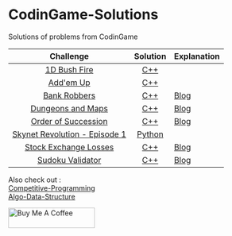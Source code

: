 # CodinGame-Solutions
Solutions of problems from CodinGame


|Challenge                          | Solution     |      Explanation    |
|:---------------------------------:|:------------:|:--------------------|
| [1D Bush Fire](https://www.codingame.com/ide/puzzle/1d-bush-fire) | [C++](https://github.com/programmercave0/CodinGame-Solutions/blob/master/1D_Bush_Fire.cpp) |
| [Add'em Up](https://www.codingame.com/ide/puzzle/addem-up) | [C++](https://github.com/programmercave0/CodinGame-Solutions/blob/master/Add'em_Up.cpp) | 
| [Bank Robbers](https://www.codingame.com/training/easy/bank-robbers) | [C++](https://github.com/programmercave0/CodinGame-Solutions/blob/master/Bank_Robbers.cpp) | [Blog](https://programmercave0.github.io/blog/2020/04/26/Bank-Robbers-CodinGame-Challenge-Cpp-Implementation) |
| [Dungeons and Maps](https://www.codingame.com/ide/puzzle/dungeons-and-maps) | [C++](https://github.com/programmercave0/CodinGame-Solutions/blob/master/Dungeons_and_Maps.cpp) | [Blog](https://programmercave0.github.io/blog/2021/03/01/Dungeons-and-Maps-CodinGame-C++-Implementation)|
| [Order of Succession](https://www.codingame.com/ide/puzzle/order-of-succession) | [C++](https://github.com/programmercave0/CodinGame-Solutions/blob/master/Order_of_Succession.cpp) | [Blog](https://programmercave0.github.io/blog/2021/04/11/orDer-oF-succeSsion-CodinGame-C++-Implementation)
| [Skynet Revolution - Episode 1](https://www.codingame.com/ide/puzzle/skynet-revolution-episode-1) | [Python](https://github.com/programmercave0/CodinGame-Solutions/blob/master/Skynet_Revolution_Ep_1.py) | 
| [Stock Exchange Losses](https://www.codingame.com/ide/puzzle/stock-exchange-losses) | [C++](https://github.com/programmercave0/CodinGame-Solutions/blob/master/Stock_Exchange_Losses.cpp) | [Blog](https://programmercave0.github.io/blog/2021/03/17/Stock-Exchange-Losses-CodinGame-C++-Implementation)
| [Sudoku Validator](https://www.codingame.com/ide/puzzle/sudoku-validator) | [C++](https://github.com/programmercave0/CodinGame-Solutions/blob/master/Sudoku_validator.cpp) | [Blog](https://programmercave0.github.io/blog/2020/07/13/SUDOKU-VALIDATOR-CodinGame-C++-Implementation) |

Also check out :\
[Competitive-Programming](https://github.com/programmercave0/Competitive-Programming)\
[Algo-Data-Structure](https://github.com/programmercave0/Algo-Data-Structure)

<a href="https://www.buymeacoffee.com/botman1001" target="_blank"><img src="https://cdn.buymeacoffee.com/buttons/v2/default-violet.png" alt="Buy Me A Coffee" height="41" width="174" ></a>
